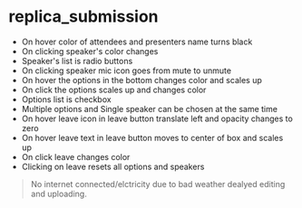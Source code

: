 # replica_submission
* On hover color of attendees and presenters name turns black
* On clicking speaker's color changes
* Speaker's list is radio buttons
* On clicking speaker mic icon goes from mute to unmute
* On hover the options in the bottom changes color and scales up
* On click the options scales up and changes color
* Options list is checkbox
* Multiple options and Single speaker can be chosen at the same time
* On hover leave icon in leave button translate left and opacity changes to zero
* On hover leave text in leave button moves to center of box and scales up
* On click leave changes color
* Clicking on leave resets all options and speakers
>No internet connected/elctricity due to bad weather dealyed editing and uploading.
